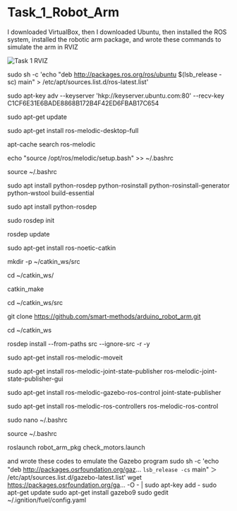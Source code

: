 # Task_1_Robot_Arm

I downloaded VirtualBox, then I downloaded Ubuntu, then installed the ROS system, installed the robotic arm package, and wrote these commands to simulate the arm in RVIZ

![Task 1 RVIZ](https://user-images.githubusercontent.com/85695324/122711575-0dcffc00-d26b-11eb-967b-e552222cd924.jpg)

sudo sh -c 'echo "deb http://packages.ros.org/ros/ubuntu $(lsb_release -sc) main" > /etc/apt/sources.list.d/ros-latest.list'
 
sudo apt-key adv --keyserver 'hkp://keyserver.ubuntu.com:80' --recv-key C1CF6E31E6BADE8868B172B4F42ED6FBAB17C654
 
sudo apt-get update
 
sudo apt-get install ros-melodic-desktop-full
 
apt-cache search ros-melodic
 
echo "source /opt/ros/melodic/setup.bash" >> ~/.bashrc
 
source ~/.bashrc
 
sudo apt install python-rosdep python-rosinstall python-rosinstall-generator python-wstool build-essential
 
sudo apt install python-rosdep
 
sudo rosdep init
 
rosdep update
 
sudo apt-get install ros-noetic-catkin
 
mkdir -p ~/catkin_ws/src
 
cd ~/catkin_ws/
 
catkin_make
 
cd ~/catkin_ws/src
 
git clone https://github.com/smart-methods/arduino_robot_arm.git
 
cd ~/catkin_ws
 
rosdep install --from-paths src --ignore-src -r -y
 
sudo apt-get install ros-melodic-moveit
 
sudo apt-get install ros-melodic-joint-state-publisher ros-melodic-joint-state-publisher-gui
 
sudo apt-get install ros-melodic-gazebo-ros-control joint-state-publisher
 
sudo apt-get install ros-melodic-ros-controllers ros-melodic-ros-control
 
sudo nano ~/.bashrc

source ~/.bashrc
 
roslaunch robot_arm_pkg check_motors.launch

and wrote these codes to emulate the Gazebo program
sudo sh -c 'echo "deb http://packages.osrfoundation.org/gaz... `lsb_release -cs` main" ＞ /etc/apt/sources.list.d/gazebo-latest.list'
wget https://packages.osrfoundation.org/ga... -O - | sudo apt-key add -
     sudo apt-get update
     sudo apt-get install gazebo9
sudo gedit ~/.ignition/fuel/config.yaml

